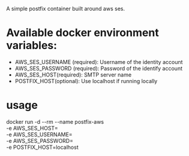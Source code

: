 A simple postfix container built around aws ses.

# Available docker environment variables:
- AWS_SES_USERNAME (required): Username of the identity account
- AWS_SES_PASSWORD (required): Password of the identify account
- AWS_SES_HOST(required): SMTP server name
- POSTFIX_HOST(optional): Use localhost if running locally

# usage

docker run -d --rm --name postfix-aws \
-e AWS_SES_HOST= \
-e AWS_SES_USERNAME= \
-e AWS_SES_PASSWORD=\
-e POSTFIX_HOST=localhost \
<your docker image name>



